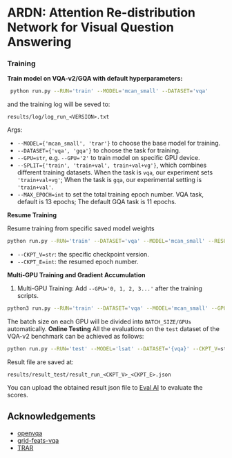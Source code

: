 # ARDN: Attention Re-distribution Network for Visual Question Answering


### Training

**Train model on VQA-v2/GQA with default hyperparameters:**

```bash
 python run.py --RUN='train' --MODEL='mcan_small' --DATASET='vqa'
```
and the training log will be seved to:

```
results/log/log_run_<VERSION>.txt
```
Args:
- `--MODEL={'mcan_small', 'trar'}` to choose the base model for training.
- `--DATASET={'vqa', 'gqa'}` to choose the task for training.
- `--GPU=str`, e.g. `--GPU='2'` to train model on specific GPU device.
- `--SPLIT={'train', 'train+val', train+val+vg'}`, which combines different training datasets. When the task is `vqa`, our experiment sets `'train+val+vg'`; When the task is `gqa`, our experimental setting is `'train+val'`.
- `--MAX_EPOCH=int` to set the total training epoch number. VQA task, default is 13 epochs; The default GQA task is 11 epochs.




**Resume Training**

Resume training from specific saved model weights
```bash
python run.py --RUN='train' --DATASET='vqa' --MODEL='mcan_small' --RESUME=True --CKPT_V=str --CKPT_E=int
```
- `--CKPT_V=str`: the specific checkpoint version.
- `--CKPT_E=int`: the resumed epoch number.

**Multi-GPU Training and Gradient Accumulation**
1. Multi-GPU Training:
Add `--GPU='0, 1, 2, 3...'` after the training scripts.
```bash
python3 run.py --RUN='train' --DATASET='vqa' --MODEL='mcan_small' --GPU='0,1,2,3'
```
The batch size on each GPU will be divided into `BATCH_SIZE/GPUs` automatically.
**Online Testing**
All the evaluations on the `test` dataset of the VQA-v2 benchmark can be achieved as follows:

```bash
python run.py --RUN='test' --MODEL='lsat' --DATASET='{vqa}' --CKPT_V=str --CKPT_E=int
```

Result file are saved at:

`results/result_test/result_run_<CKPT_V>_<CKPT_E>.json`

You can upload the obtained result json file to [Eval AI](https://evalai.cloudcv.org/web/challenges) to evaluate the scores.



## Acknowledgements
- [openvqa](https://github.com/MILVLG/openvqa)
- [grid-feats-vqa](https://github.com/facebookresearch/grid-feats-vqa)
- [TRAR](https://github.com/rentainhe/TRAR-VQA)


